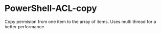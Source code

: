 # PowerShell-ACL-copy
Copy permision from one item to the array of items. Uses multi thread for a better performance. 
